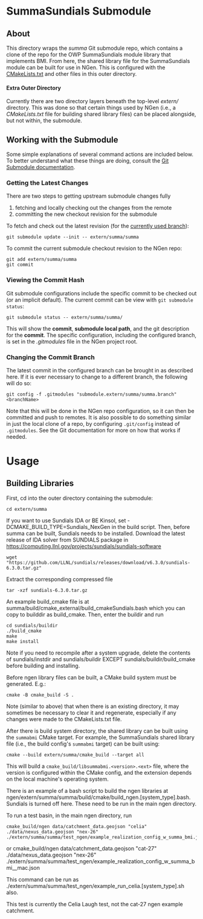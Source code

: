 # SummaSundials Submodule

## About

This directory wraps the *summa* Git submodule repo, which contains a clone of the repo for the OWP SummaSundials module library that implements BMI.  From here, the shared library file for the SummaSundials module can be built for use in NGen.  This is configured with the [CMakeLists.txt](CMakeLists.txt) and other files in this outer directory.

#### Extra Outer Directory

Currently there are two directory layers beneath the top-level *extern/* directory.  This was done so that certain things used by NGen (i.e., a *CMakeLists.txt* file for building shared library files) can be placed alongside, but not within, the submodule.

## Working with the Submodule

Some simple explanations of several command actions are included below.  To better understand what these things are doing, consult the [Git Submodule documentation](https://git-scm.com/book/en/v2/Git-Tools-Submodules). 

### Getting the Latest Changes

There are two steps to getting upstream submodule changes fully 
  1. fetching and locally checking out the changes from the remote
  2. committing the new checkout revision for the submodule

To fetch and check out the latest revision (for the [currently used branch](#viewing-the-current-branch)):

    git submodule update --init -- extern/summa/summa

To commit the current submodule checkout revision to the NGen repo:

    git add extern/summa/summa
    git commit

### Viewing the Commit Hash

Git submodule configurations include the specific commit to be checked out (or an implicit default).  The current commit can be view with `git submodule status`:

    git submodule status -- extern/summa/summa/

This will show the **commit**, **submodule local path**, and the git description for the **commit**.  The specific configuration, including the configured branch, is set in the _.gitmodules_ file in the NGen project root.

### Changing the Commit Branch

The latest commit in the configured branch can be brought in as described here.  If it is ever necessary to change to a different branch, the following will do so:

    git config -f .gitmodules "submodule.extern/summa/summa.branch" <branchName>

Note that this will be done in the NGen repo configuration, so it can then be committed and push to remotes.  It is also possible to do something similar in just the local clone of a repo, by configuring `.git/config` instead of `.gitmodules`.  See the Git documentation for more on how that works if needed.

# Usage

## Building Libraries

First, cd into the outer directory containing the submodule:

    cd extern/summa

If you want to use Sundials IDA or BE Kinsol, set -DCMAKE_BUILD_TYPE=Sundials_NexGen in the build script.  Then, before summa can be built, Sundials needs to be installed. 
Download the latest release of IDA solver from SUNDIALS package in https://computing.llnl.gov/projects/sundials/sundials-software

    wget "https://github.com/LLNL/sundials/releases/download/v6.3.0/sundials-6.3.0.tar.gz"

Extract the corresponding compressed file

    tar -xzf sundials-6.3.0.tar.gz
    
An example build_cmake file is at summa/build/cmake_external/build_cmakeSundials.bash which you can copy to builddir as build_cmake. Then, enter the buildir and run

    cd sundials/buildir
    ./build_cmake
    make
    make install
    
Note if you need to recompile after a system upgrade, delete the contents of sundials/instdir and sundials/buildir EXCEPT sundials/buildir/build_cmake before building and installing.

Before ngen library files can be built, a CMake build system must be generated.  E.g.:

    cmake -B cmake_build -S .

Note (similar to above) that when there is an existing directory, it may sometimes be necessary to clear it and regenerate, especially if any changes were made to the CMakeLists.txt file.

After there is build system directory, the shared library can be built using the `summabmi` CMake target. For example, the SummaSundials shared library file (i.e., the build config's `summabmi` target) can be built using:

    cmake --build extern/summa/cmake_build --target all

This will build a `cmake_build/libsummabmi.<version>.<ext>` file, where the version is configured within the CMake config, and the extension depends on the local machine's operating system.    

There is an example of a bash script to build the ngen libraries at ngen/extern/summa/summa/build/cmake/build_ngen.[system_type].bash. Sundials is turned off here. These need to be run in the main ngen directory.

To run a test basin, in the main ngen directory, run

    cmake_build/ngen data/catchment_data.geojson "celia" ./data/nexus_data.geojson "nex-26" ./extern/summa/summa/test_ngen/example_realization_config_w_summa_bmi.json
or 
    cmake_build/ngen data/catchment_data.geojson "cat-27" ./data/nexus_data.geojson "nex-26" ./extern/summa/summa/test_ngen/example_realization_config_w_summa_bmi__mac.json

This command can be run as ./extern/summa/summa/test_ngen/example_run_celia.[system_type].sh also.

This test is currently the Celia Laugh test, not the cat-27 ngen example catchment.
